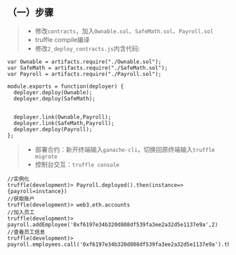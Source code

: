 ## （一）步骤  
>* 修改`contracts`，加入`Ownable.sol`、`SafeMath.sol`、`Payroll.sol`
>* truffle compile编译
>* 修改`2_deploy_contracts.js`内含代码:
```solidity
var Ownable = artifacts.require("./Ownable.sol");
var SafeMath = artifacts.require("./SafeMath.sol");
var Payroll = artifacts.require("./Payroll.sol");

module.exports = function(deployer) {
  deployer.deploy(Ownable);
  deployer.deploy(SafeMath);


  deployer.link(Ownable,Payroll);
  deployer.link(SafeMath,Payroll);
  deployer.deploy(Payroll);
};
```  
>* 部署合约：新开终端输入`ganache-cli`，切换回原终端输入`truffle migrate`  
>* 控制台交互：`truffle console`
```
//实例化
truffle(development)> Payroll.deployed().then(instance=>{payroll=instance})
//获取账户
truffle(development)> web3.eth.accounts
//加入员工
truffle(development)> payroll.addEmployee('0xf6197e34b320d808df539fa3ee2a32d5e1137e9a',2)
//查看员工信息
truffle(development)> payroll.employees.call('0xf6197e34b320d808df539fa3ee2a32d5e1137e9a').then(result=>console.log(result))
```
